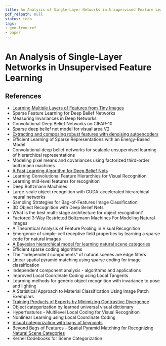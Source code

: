 ```yaml
---
title: An Analysis of Single-Layer Networks in Unsupervised Feature Learning
pdf_relpath: null
status: todo
tags:
- gen-from-ref
- paper
---
```


# An Analysis of Single-Layer Networks in Unsupervised Feature Learning

## References

- [Learning Multiple Layers of Features from Tiny Images](./learning-multiple-layers-of-features-from-tiny-images.md)
- Sparse Feature Learning for Deep Belief Networks
- Measuring Invariances in Deep Networks
- Convolutional Deep Belief Networks on CIFAR-10
- Sparse deep belief net model for visual area V2
- [Extracting and composing robust features with denoising autoencoders](./extracting-and-composing-robust-features-with-denoising-autoencoders.md)
- Efficient Learning of Sparse Representations with an Energy-Based Model
- Convolutional deep belief networks for scalable unsupervised learning of hierarchical representations
- Modeling pixel means and covariances using factorized third-order boltzmann machines
- [A Fast Learning Algorithm for Deep Belief Nets](./a-fast-learning-algorithm-for-deep-belief-nets.md)
- Learning Convolutional Feature Hierarchies for Visual Recognition
- Learning mid-level features for recognition
- Deep Boltzmann Machines
- Large-scale object recognition with CUDA-accelerated hierarchical neural networks
- Sampling Strategies for Bag-of-Features Image Classification
- 3D Object Recognition with Deep Belief Nets
- What is the best multi-stage architecture for object recognition?
- Factored 3-Way Restricted Boltzmann Machines For Modeling Natural Images
- A Theoretical Analysis of Feature Pooling in Visual Recognition
- Emergence of simple-cell receptive field properties by learning a sparse code for natural images
- [A Bayesian hierarchical model for learning natural scene categories](./a-bayesian-hierarchical-model-for-learning-natural-scene-categories.md)
- Efficient sparse coding algorithms
- The “independent components” of natural scenes are edge filters
- Linear spatial pyramid matching using sparse coding for image classification
- Independent component analysis - algorithms and applications
- Improved Local Coordinate Coding using Local Tangents
- Learning methods for generic object recognition with invariance to pose and lighting
- A Statistical Approach to Material Classification Using Image Patch Exemplars
- [Training Products of Experts by Minimizing Contrastive Divergence](./training-products-of-experts-by-minimizing-contrastive-divergence.md)
- Object categorization by learned universal visual dictionary
- Hyperfeatures - Multilevel Local Coding for Visual Recognition
- Nonlinear Learning using Local Coordinate Coding
- [Visual categorization with bags of keypoints](./visual-categorization-with-bags-of-keypoints.md)
- [Beyond Bags of Features - Spatial Pyramid Matching for Recognizing Natural Scene Categories](./beyond-bags-of-features-spatial-pyramid-matching-for-recognizing-natural-scene-categories.md)
- Kernel Codebooks for Scene Categorization
